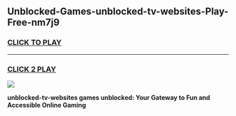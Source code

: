 
## Unblocked-Games-unblocked-tv-websites-Play-Free-nm7j9
<h3>
<a href="https://premium76.site?title=unblocked-tv-websites&ref=21A">CLICK TO PLAY</a></h3>
<hr>

<h3>
<a href="https://premium76.site?title=unblocked-tv-websites&ref=21A">CLICK 2 PLAY</a>
  
</h3>

<a href="https://premium76.site?title=unblocked-tv-websites&ref=21A"><img src="https://clearcache.store/games.png"></a>


**unblocked-tv-websites games unblocked: Your Gateway to Fun and Accessible Online Gaming**
